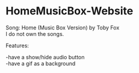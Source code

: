 # HomeMusicBox-Website

Song: Home (Music Box Version) by Toby Fox <br>
I do not own the songs. <br>

Features: <br>

-have a show/hide audio button <br>
-have a gif as a background <br>
